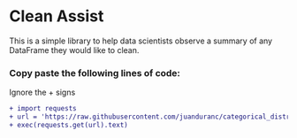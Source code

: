 # Clean Assist


This is a simple library to help data scientists observe a summary of any DataFrame they would like to clean.

### Copy paste the following lines of code:
Ignore the + signs
```diff
+ import requests
+ url = 'https://raw.githubusercontent.com/juanduranc/categorical_distribution_juan/master/info'
+ exec(requests.get(url).text)
```


